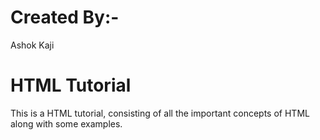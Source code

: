 # Created By:- 
Ashok Kaji
 # HTML Tutorial 
 This is a HTML tutorial, consisting of all the important concepts of HTML along with some examples.

